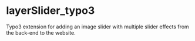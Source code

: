 # layerSlider_typo3
Typo3 extension for adding an image slider with multiple slider effects from the back-end to the website.  
